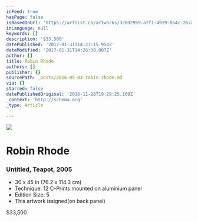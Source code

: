 ```yaml
---
inFeed: true
hasPage: false
isBasedOnUrl: 'https://artlist.co/artworks/320d2959-a7f1-4919-8a4c-267ae51b9bf0'
inLanguage: null
keywords: []
description: '$33,500'
datePublished: '2017-01-31T14:27:15.954Z'
dateModified: '2017-01-31T14:26:38.007Z'
author: []
title: Robin Rhode
authors: []
publisher: {}
sourcePath: _posts/2016-05-03-robin-rhode.md
via: {}
starred: false
datePublishedOriginal: '2016-11-28T19:29:25.109Z'
_context: 'http://schema.org'
_type: Article

---
```

![](https://www.filepicker.io/api/file/uSNyymDlSJiC4wVgqYTz)

# Robin Rhode

### Untitled, Teapot, 2005

* 30 x 45 in (76.2 x 114.3 cm)
* Technique: 12 C-Prints mounted on aluminium panel
* Edition Size: 5
* This artwork issigned(on back panel)

$33,500